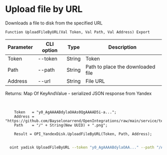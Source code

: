 ﻿---
sidebar_position: 11
---

# Upload file by URL
 Downloads a file to disk from the specified URL



`Function UploadFileByURL(Val Token, Val Path, Val Address) Export`

  | Parameter | CLI option | Type | Description |
  |-|-|-|-|
  | Token | --token | String | Token |
  | Path | --path | String | Path to place the downloaded file |
  | Address | --url | String | File URL |

  
  Returns:  Map Of KeyAndValue - serialized JSON response from Yandex

<br/>




```bsl title="Code example"
    Token   = "y0_AgAAAABdylaOAAs0QgAAAAD5i-a...";
    Address = "https://github.com/Bayselonarrend/OpenIntegrations/raw/main/service/test_data/picture.jpg";
    Path    = "/" + String(New UUID) + ".png";

    Result = OPI_YandexDisk.UploadFileByURL(Token, Path, Address);
```



```sh title="CLI command example"
    
  oint yadisk UploadFileByURL --token "y0_AgAAAABdylaOAA..." --path "/Alpaca.png" --url "https://raw.githubusercontent.com/Bayselonarrend/OpenIntegrations/main/Media/logo.png"

```

```json title="Result"

```

